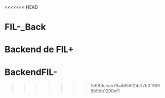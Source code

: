 <<<<<<< HEAD
# FIL-_Back
Backend de FIL+
=======
# BackendFIL-
>>>>>>> 1e693ceab78a4656f24c17b0f3696b9bb1200ef1
